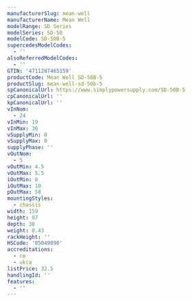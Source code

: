 ```yaml
---
manufacturerSlug: mean-well
manufacturerName: Mean Well
modelRange: SD Series
modelSeries: SD-50
modelCode: SD-50B-5
supercedesModelCodes:
  - ''
alsoReferredModelCodes:
  - ''
GTIN: '4711287465159'
productCode: Mean Well SD-50B-5
productSlug: mean-well-sd-50b-5
spCanonicalUrl: https://www.simplypowersupply.com/SD-50B-5
cpCanonicalUrl: ''
kpCanonicalUrl: ''
vInNom:
  - 24
vInMin: 19
vInMax: 36
vSupplyMin: 0
vSupplyMax: 0
supplyPhase: ''
vOutNom:
  - 5
vOutMin: 4.5
vOutMax: 5.5
iOutMin: 0
iOutMax: 10
pOutMax: 50
mountingStyles:
  - chassis
width: 159
height: 97
depth: 38
weight: 0.43
rackHeight: ''
HSCode: '85049090'
accreditations:
  - ce
  - ukca
listPrice: 32.5
handlingId: ''
features:
  - ''
---
```

